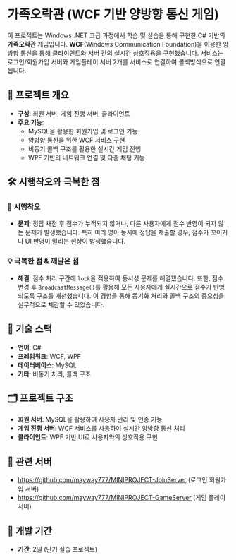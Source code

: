 # 가족오락관 (WCF 기반 양방향 통신 게임)

이 프로젝트는 Windows .NET 고급 과정에서 학습 및 실습을 통해 구현한 C# 기반의 **가족오락관** 게임입니다. **WCF**(Windows Communication Foundation)을 이용한 양방향 통신을 통해 클라이언트와 서버 간의 실시간 상호작용을 구현했습니다.
서비스는 로그인/회원가입 서버와 게임플레이 서버 2개를 서비스로 연결하여 콜백방식으로 연결됩니다.

## 📝 프로젝트 개요

- **구성**: 회원 서버, 게임 진행 서버, 클라이언트
- **주요 기능**:
  - MySQL을 활용한 회원가입 및 로그인 기능
  - 양방향 통신을 위한 WCF 서비스 구현
  - 비동기 콜백 구조를 활용한 실시간 게임 진행
  - WPF 기반의 네트워크 연결 및 다중 채팅 기능

## 🛠️ 시행착오와 극복한 점

### 🥹 **시행착오**
- **문제**: 정답 채점 후 점수가 누적되지 않거나, 다른 사용자에게 점수 반영이 되지 않는 문제가 발생했습니다. 특히 여러 명이 동시에 정답을 제출할 경우, 점수가 꼬이거나 UI 반영이 밀리는 현상이 발생했습니다.
  
### 💡 **극복한 점 & 깨달은 점**
- **해결**: 점수 처리 구간에 `lock`을 적용하여 동시성 문제를 해결했습니다. 또한, 점수 변경 후 `BroadcastMessage()`를 활용해 모든 사용자에게 실시간으로 점수가 반영되도록 구조를 개선했습니다. 이 경험을 통해 동기화 처리와 콜백 구조의 중요성을 실무적으로 체감할 수 있었습니다.

## 🔧 기술 스택

- **언어**: C#
- **프레임워크**: WCF, WPF
- **데이터베이스**: MySQL
- **기타**: 비동기 처리, 콜백 구조

## 🗂️ 프로젝트 구조

- **회원 서버**: MySQL을 활용하여 사용자 관리 및 인증 기능
- **게임 진행 서버**: WCF 서비스를 사용하여 실시간 양방향 통신 처리
- **클라이언트**: WPF 기반 UI로 사용자와의 상호작용 구현

## 📎 관련 서버

- https://github.com/mayway777/MINIPROJECT-JoinServer (로그인 회원가입 서버)
- https://github.com/mayway777/MINIPROJECT-GameServer (게임 플레이 서버)

## 📅 개발 기간

- **기간**: 2일 (단기 실습 프로젝트)



